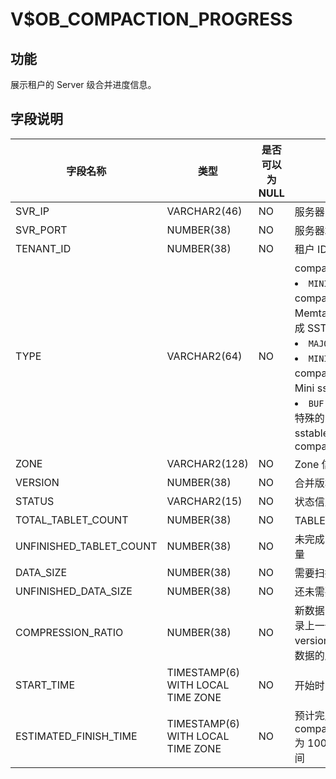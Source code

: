 V$OB_COMPACTION_PROGRESS 
=============================================


功能 
-------------------

展示租户的 Server 级合并进度信息。

字段说明 
----------------------



|          字段名称           |                类型                 | 是否可以为 NULL |                                                                                                                                                                                                                  描述                                                                                                                                                                                                                  |
|-------------------------|-----------------------------------|------------|--------------------------------------------------------------------------------------------------------------------------------------------------------------------------------------------------------------------------------------------------------------------------------------------------------------------------------------------------------------------------------------------------------------------------------------|
| SVR_IP                  | VARCHAR2(46)                      | NO         | 服务器 IP 地址                                                                                                                                                                                                                                                                                                                                                                                                                            |
| SVR_PORT                | NUMBER(38)                        | NO         | 服务器端口号                                                                                                                                                                                                                                                                                                                                                                                                                               |
| TENANT_ID               | NUMBER(38)                        | NO         | 租户 ID                                                                                                                                                                                                                                                                                                                                                                                                                                |
| TYPE                    | VARCHAR2(64)                      | NO         | compaction 的类型 <li> `MINI` ：转储/L0 compaction，Memtable 通过转储变成 SSTable   <li> `MAJOR` ：合并   <li> `MINI MINOR` ：L1 compaction，多个 Mini sstable 合成一个   <li> `BUF MINOR` ：生成特殊的 buf minor sstable 的 compaction    |
| ZONE                    | VARCHAR2(128)                     | NO         | Zone 信息                                                                                                                                                                                                                                                                                                                                                                                                                              |
| VERSION                 | NUMBER(38)                        | NO         | 合并版本信息                                                                                                                                                                                                                                                                                                                                                                                                                               |
| STATUS                  | VARCHAR2(15)                      | NO         | 状态信息                                                                                                                                                                                                                                                                                                                                                                                                                                 |
| TOTAL_TABLET_COUNT      | NUMBER(38)                        | NO         | TABLET 总数                                                                                                                                                                                                                                                                                                                                                                                                                            |
| UNFINISHED_TABLET_COUNT | NUMBER(38)                        | NO         | 未完成的 TABLET 数量                                                                                                                                                                                                                                                                                                                                                                                                                       |
| DATA_SIZE               | NUMBER(38)                        | NO         | 需要扫描的总数据量                                                                                                                                                                                                                                                                                                                                                                                                                            |
| UNFINISHED_DATA_SIZE    | NUMBER(38)                        | NO         | 还未需要扫描的数据量                                                                                                                                                                                                                                                                                                                                                                                                                           |
| COMPRESSION_RATIO       | NUMBER(38)                        | NO         | 新数据的压缩率：仅记录上一个 major version 点之后新写入数据的压缩率                                                                                                                                                                                                                                                                                                                                                                                            |
| START_TIME              | TIMESTAMP(6) WITH LOCAL TIME ZONE | NO         | 开始时间                                                                                                                                                                                                                                                                                                                                                                                                                                 |
| ESTIMATED_FINISH_TIME   | TIMESTAMP(6) WITH LOCAL TIME ZONE | NO         | 预计完成时间：若 compaction_progress 为 100，则展示结束时间                                                                                                                                                                                                                                                                                                                                                                                           |


